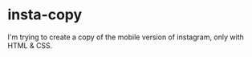 # insta-copy

I'm trying to create a copy of the mobile version of instagram, only with HTML & CSS.
